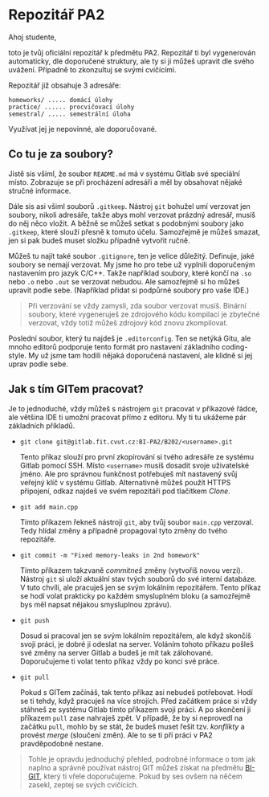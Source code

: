 # Repozitář PA2

Ahoj studente,

toto je tvůj oficiální repozitář k předmětu PA2. Repozitář ti byl vygenerován automaticky, dle doporučené struktury, ale ty si ji můžeš upravit dle svého uvážení. Případně to zkonzultuj se svými cvičícími.

Repozitář již obsahuje 3 adresáře:

```
homeworks/ ..... domácí úlohy
practice/ ...... procvičovací úlohy
semestral/ ..... semestrální úloha
```

Využívat jej je nepovinné, ale doporučované.

## Co tu je za soubory?

Jistě sis všiml, že soubor `README.md` má v systému Gitlab své speciální místo. Zobrazuje se při procházení adresáři a měl by obsahovat nějaké stručné informace.

Dále sis asi všiml souborů `.gitkeep`. Nástroj `git` bohužel umí verzovat jen soubory, nikoli adresáře, takže abys mohl verzovat prázdný adresář, musíš do něj něco vložit. A běžně se můžeš setkat s podobnými soubory jako `.gitkeep`, které slouží přesně k tomuto účelu. Samozřejmě je můžeš smazat, jen si pak budeš muset složku případně vytvořit ručně.

Můžeš tu najít také soubor `.gitignore`, ten je velice důležitý. Definuje, jaké soubory se nemají verzovat. My jsme ho pro tebe už vyplnili doporučeným nastavením pro jazyk C/C++. Takže například soubory, které končí na `.so` nebo `.o` nebo `.out` se verzovat nebudou. Ale samozřejmě si ho můžeš upravit podle sebe. (Například přidat si podpůrné soubory pro vaše IDE.)

> Při verzování se vždy zamysli, zda soubor verzovat musíš. Binární soubory, které vygeneruješ ze zdrojového kódu kompilací je zbytečné verzovat, vždy totiž můžeš zdrojový kód znovu zkompilovat.

Poslední soubor, který tu najdeš je `.editorconfig`. Ten se netýká Gitu, ale mnoho editorů podporuje tento formát pro nastavení základního coding-style. My už jsme tam hodili nějaká doporučená nastavení, ale klidně si jej uprav podle sebe.

## Jak s tím GITem pracovat?

Je to jednoduché, vždy můžeš s nástrojem `git` pracovat v příkazové řádce, ale většina IDE ti umožní pracovat přímo z editoru. My ti tu ukážeme pár základních příkladů.

- `git clone git@gitlab.fit.cvut.cz:BI-PA2/B202/<username>.git`

	Tento příkaz slouží pro první zkopírování si tvého adresáře ze systému Gitlab pomocí SSH. Místo `<username>` musíš dosadit svoje uživatelské jméno. Ale pro správnou funkčnost potřebuješ mít nastavený svůj veřejný klíč v systému Gitlab. Alternativně můžeš použít HTTPS připojení, odkaz najdeš ve svém repozitáři pod tlačítkem _Clone_.

- `git add main.cpp`

	Tímto příkazem řekneš nástroji `git`, aby tvůj soubor `main.cpp` verzoval. Tedy hlídal změny a případně propagoval tyto změny do tvého repozitáře.

- `git commit -m "Fixed memory-leaks in 2nd homework"`

  Tímto příkazem takzvaně _commitneš_ změny (vytvoříš novou verzi). Nástroj `git` si uloží aktuální stav tvých souborů do své interní databáze. V tuto chvíli, ale pracuješ jen se svým lokálním repozitářem. Tento příkaz se hodí volat prakticky po každém smysluplném bloku (a samozřejmě bys měl napsat nějakou smysluplnou zprávu).

- `git push`

  Dosud si pracoval jen se svým lokálním repozitářem, ale když skončíš svoji práci, je dobré ji odeslat na server. Voláním tohoto příkazu pošleš své změny na server Gitlab a budeš je mít tak zálohované. Doporučujeme ti volat tento příkaz vždy po konci své práce.

- `git pull`

  Pokud s GITem začínáš, tak tento příkaz asi nebudeš potřebovat. Hodí se ti tehdy, když pracuješ na více strojích. Před začátkem práce si vždy stáhneš ze systému Gitlab tímto příkazem svoji práci. A po skončení ji příkazem `pull` zase nahraješ zpět. V případě, že by si neprovedl na začátku `pull`, mohlo by se stát, že budeš muset řešit tzv. _konflikty_ a provést _merge_ (sloučení změn). Ale to se ti při práci v PA2 pravděpodobně nestane.

> Tohle je opravdu jednoduchý přehled, podrobné informace o tom jak naplno a správně používat nástroj GIT můžeš získat na předmětu [BI-GIT](https://courses.fit.cvut.cz/BI_GIT/), který ti vřele doporučujeme. Pokud by ses ovšem na něčem zasekl, zeptej se svých cvičících.
